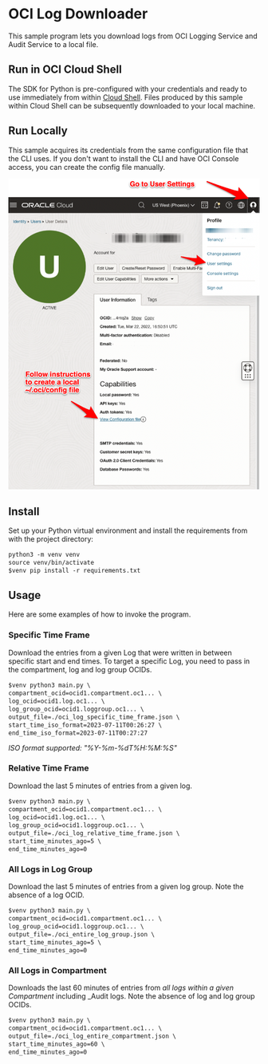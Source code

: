# OCI Log Downloader

This sample program lets you download logs from OCI Logging Service and Audit Service to a local file.

## Run in OCI Cloud Shell

The SDK for Python is pre-configured with your credentials and ready to use
immediately from within [Cloud Shell](https://docs.oracle.com/en-us/iaas/Content/API/Concepts/cloudshellquickstart_python.htm). 
Files produced by this sample within Cloud Shell can be subsequently downloaded to your local machine.

## Run Locally

This sample acquires its credentials from the same configuration file that the CLI uses.
If you don't want to install the CLI and have OCI Console access, you can create the config file
manually.

![OCI Console](./images/oci.users.configuration.file.png)

## Install

Set up your Python virtual environment and install the requirements from with the project directory:

    python3 -m venv venv
    source venv/bin/activate
    $venv pip install -r requirements.txt

## Usage

Here are some examples of how to invoke the program.

### Specific Time Frame

Download the entries from a given Log that were written in between specific start and end times.
To target a specific Log, you need to pass in the compartment, log and log group OCIDs.


    $venv python3 main.py \
    compartment_ocid=ocid1.compartment.oc1... \
    log_ocid=ocid1.log.oc1... \
    log_group_ocid=ocid1.loggroup.oc1... \
    output_file=./oci_log_specific_time_frame.json \
    start_time_iso_format=2023-07-11T00:26:27 \
    end_time_iso_format=2023-07-11T00:27:27

_ISO format supported: "%Y-%m-%dT%H:%M:%S"_

### Relative Time Frame

Download the last 5 minutes of entries from a given log.

    $venv python3 main.py \
    compartment_ocid=ocid1.compartment.oc1... \
    log_ocid=ocid1.log.oc1... \
    log_group_ocid=ocid1.loggroup.oc1... \
    output_file=./oci_log_relative_time_frame.json \
    start_time_minutes_ago=5 \
    end_time_minutes_ago=0


### All Logs in Log Group

Download the last 5 minutes of entries from a given log group.  Note the
absence of a log OCID.

    $venv python3 main.py \
    compartment_ocid=ocid1.compartment.oc1... \
    log_group_ocid=ocid1.loggroup.oc1... \
    output_file=./oci_entire_log_group.json \
    start_time_minutes_ago=5 \
    end_time_minutes_ago=0


### All Logs in Compartment

Downloads the last 60 minutes of entries from *all logs within a given Compartment* including _Audit logs.
Note the absence of log and log group OCIDs.

    $venv python3 main.py \
    compartment_ocid=ocid1.compartment.oc1... \
    output_file=./oci_log_entire_compartment.json \
    start_time_minutes_ago=60 \
    end_time_minutes_ago=0
